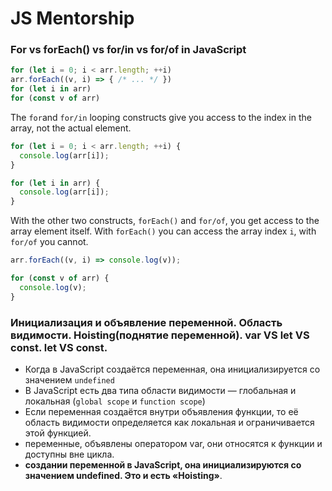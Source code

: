 # JS Mentorship

### For vs forEach() vs for/in vs for/of in JavaScript
```javascript 
for (let i = 0; i < arr.length; ++i)
arr.forEach((v, i) => { /* ... */ })
for (let i in arr)
for (const v of arr)
```
The `for`and `for/in` looping constructs give you access to the index in the array, not the actual element.
```javascript 
for (let i = 0; i < arr.length; ++i) {
  console.log(arr[i]);
}

for (let i in arr) {
  console.log(arr[i]);
}
```
With the other two constructs, `forEach()` and `for/of`, you get access to the array element itself. With `forEach()` you can access the array index `i`, with `for/of` you cannot.
```javascript 
arr.forEach((v, i) => console.log(v));

for (const v of arr) {
  console.log(v);
}
```

### Инициализация и объявление переменной. Область видимости. Hoisting(поднятие переменной). var VS let VS const. let VS const.
* Когда в JavaScript создаётся переменная, она инициализируется со значением `undefined`
* В JavaScript есть два типа области видимости — глобальная и локальная (`global scope` и `function scope`)
* Если переменная создаётся внутри объявления функции, то её область видимости определяется как локальная и ограничивается этой функцией.
* переменные, объявлены оператором var, они относятся к функции и доступны вне цикла.
* **создании переменной в JavaScript, она инициализируются со значением undefined. Это и есть «Hoisting»**.